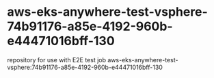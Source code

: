 # aws-eks-anywhere-test-vsphere-74b91176-a85e-4192-960b-e44471016bff-130
repository for use with E2E test job aws-eks-anywhere-test-vsphere:74b91176-a85e-4192-960b-e44471016bff-130
